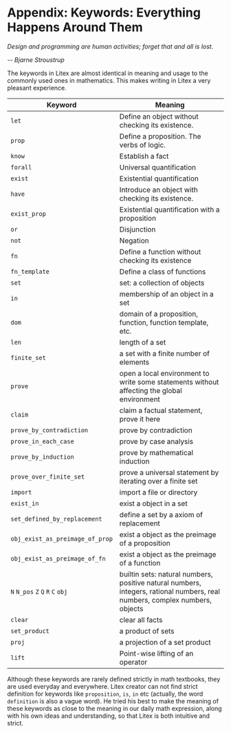 # Appendix: Keywords: Everything Happens Around Them

_Design and programming are human activities; forget that and all is lost._

_-- Bjarne Stroustrup_

The keywords in Litex are almost identical in meaning and usage to the commonly used ones in mathematics. This makes writing in Litex a very pleasant experience.

| Keyword | Meaning |
|---------|---------|
| `let` | Define an object without checking its existence. |
| `prop` | Define a proposition. The verbs of logic. |
| `know` | Establish a fact |
| `forall` | Universal quantification |
| `exist` | Existential quantification |
| `have` | Introduce an object with checking its existence. |
| `exist_prop` | Existential quantification with a proposition |
| `or` | Disjunction |
| `not` | Negation |
| `fn` | Define a function without checking its existence |
| `fn_template` | Define a class of functions |
| `set` | set: a collection of objects |
| `in` | membership of an object in a set |
| `dom` | domain of a proposition, function, function template, etc. |
| `len`  | length of a set |
| `finite_set` | a set with a finite number of elements |
| `prove` | open a local environment to write some statements without affecting the global environment |
| `claim` | claim a factual statement, prove it here |
| `prove_by_contradiction` | prove by contradiction |
| `prove_in_each_case` | prove by case analysis |
| `prove_by_induction` | prove by mathematical induction |
| `prove_over_finite_set` | prove a universal statement by iterating over a finite set |
| `import` | import a file or directory |
| `exist_in` | exist a object in a set |
| `set_defined_by_replacement` | define a set by a axiom of replacement |
| `obj_exist_as_preimage_of_prop` | exist a object as the preimage of a proposition |
| `obj_exist_as_preimage_of_fn` | exist a object as the preimage of a function |
| `N` `N_pos` `Z` `Q` `R` `C` `obj` | builtin sets: natural numbers, positive natural numbers, integers, rational numbers, real numbers, complex numbers, objects |
| `clear` | clear all facts |
| `set_product` | a product of sets |
| `proj` | a projection of a set product |
| `lift` | Point-wise lifting of an operator |

Although these keywords are rarely defined strictly in math textbooks, they are used everyday and everywhere. Litex creator can not find strict definition for keywords like `proposition`, `is`, `in` etc (actually, the word `definition` is also a vague word). He tried his best to make the meaning of these keywords as close to the meaning in our daily math expression, along with his own ideas and understanding, so that Litex is both intuitive and strict.